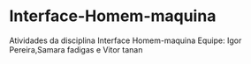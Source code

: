 # Interface-Homem-maquina
Atividades da disciplina Interface Homem-maquina 
Equipe: Igor Pereira,Samara fadigas e Vitor tanan 
